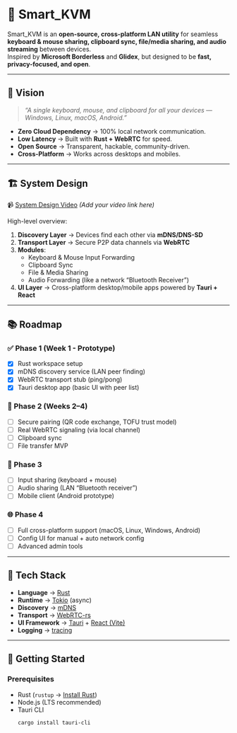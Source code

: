 # 🔗 Smart_KVM

Smart_KVM is an **open-source, cross-platform LAN utility** for seamless **keyboard & mouse sharing, clipboard sync, file/media sharing, and audio streaming** between devices.  
Inspired by **Microsoft Borderless** and **Glidex**, but designed to be **fast, privacy-focused, and open**.

---

## 🎯 Vision

> *“A single keyboard, mouse, and clipboard for all your devices — Windows, Linux, macOS, Android.”*  

- **Zero Cloud Dependency** → 100% local network communication.  
- **Low Latency** → Built with **Rust + WebRTC** for speed.  
- **Open Source** → Transparent, hackable, community-driven.  
- **Cross-Platform** → Works across desktops and mobiles.  

---

## 🏗️ System Design

📹 [System Design Video](#) *(Add your video link here)*  

High-level overview:  
1. **Discovery Layer** → Devices find each other via **mDNS/DNS-SD**  
2. **Transport Layer** → Secure P2P data channels via **WebRTC**  
3. **Modules**:  
   - Keyboard & Mouse Input Forwarding  
   - Clipboard Sync  
   - File & Media Sharing  
   - Audio Forwarding (like a network “Bluetooth Receiver”)  
4. **UI Layer** → Cross-platform desktop/mobile apps powered by **Tauri + React**  

---

## 📚 Roadmap

### ✅ Phase 1 (Week 1 - Prototype)
- [x] Rust workspace setup  
- [x] mDNS discovery service (LAN peer finding)  
- [x] WebRTC transport stub (ping/pong)  
- [x] Tauri desktop app (basic UI with peer list)  

### 🚧 Phase 2 (Weeks 2–4)
- [ ] Secure pairing (QR code exchange, TOFU trust model)  
- [ ] Real WebRTC signaling (via local channel)  
- [ ] Clipboard sync  
- [ ] File transfer MVP  

### 🚀 Phase 3
- [ ] Input sharing (keyboard + mouse)  
- [ ] Audio sharing (LAN “Bluetooth receiver”)  
- [ ] Mobile client (Android prototype)  

### 🌐 Phase 4
- [ ] Full cross-platform support (macOS, Linux, Windows, Android)  
- [ ] Config UI for manual + auto network config  
- [ ] Advanced admin tools  

---

## 🔧 Tech Stack

- **Language** → [Rust](https://www.rust-lang.org/)  
- **Runtime** → [Tokio](https://tokio.rs/) (async)  
- **Discovery** → [mDNS](https://en.wikipedia.org/wiki/Multicast_DNS)  
- **Transport** → [WebRTC-rs](https://github.com/webrtc-rs/webrtc)  
- **UI Framework** → [Tauri](https://tauri.app/) + [React (Vite)](https://vitejs.dev/)  
- **Logging** → [tracing](https://github.com/tokio-rs/tracing)  

---

## 🚀 Getting Started

### Prerequisites
- Rust (`rustup` → [Install Rust](https://rustup.rs/))  
- Node.js (LTS recommended)  
- Tauri CLI  
  ```bash
  cargo install tauri-cli
